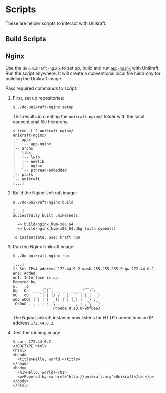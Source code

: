 # Scripts

These are helper scripts to interact with Unikraft.

## Build Scripts

## Nginx

Use the `do-unikraft-nginx` to set up, build and run [`app-nginx`](github.com/unikraft/app-nginx) with Unikraft.
Run the script anywhere.
It will create a conventional local file hierarchy for building the Unikraft image.

Pass required commands to script:

1. First, set up repositories:

   ```
   $ ./do-unikraft-nginx setup
   ```

   This results in creating the `unikraft-nginx/` folder with the local conventional file hierarchy:

   ```
   $ tree -L 2 unikraft-nginx/
   unikraft-nginx/
   |-- apps
   |   `-- app-nginx
   |-- archs
   |-- libs
   |   |-- lwip
   |   |-- newlib
   |   |-- nginx
   |   `-- pthread-embedded
   |-- plats
   `-- unikraft
   [...]
   ```

1. Build the Nginx Unikraft image:

   ```
   $ ./do-unikraft-nginx build

   [...]
   Successfully built unikernels:

     => build/nginx_kvm-x86_64
     => build/nginx_kvm-x86_64.dbg (with symbols)

   To instantiate, use: kraft run
   ```

1. Run the Nginx Unikraft image:

   ```
   $ ./do-unikraft-nginx run

   [...]
   1: Set IPv4 address 172.44.0.2 mask 255.255.255.0 gw 172.44.0.1
   en1: Added
   en1: Interface is up
   Powered by
   o.   .o       _ _               __ _
   Oo   Oo  ___ (_) | __ __  __ _ ' _) :_
   oO   oO ' _ `| | |/ /  _)' _` | |_|  _)
   oOo oOO| | | | |   (| | | (_) |  _) :_
    OoOoO ._, ._:_:_,\_._,  .__,_:_, \___)
                     Phoebe 0.10.0~9bf6e63
   ```

   The Nginx Unikraft instance now listens for HTTP connections on IP address `172.44.0.2`.

1. Test the running image:

   ```
   $ curl 172.44.0.2
   <!DOCTYPE html>
   <html>
   <head>
     <title>Hello, world!</title>
   </head>
   <body>
     <h1>Hello, world!</h1>
     <p>Powered by <a href="http://unikraft.org">Unikraft</a>.</p>
   </body>
   </html>
   ```
